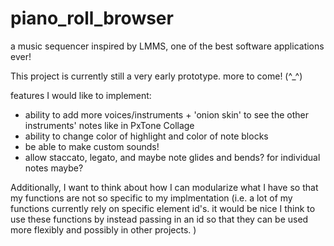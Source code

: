# piano_roll_browser    
a music sequencer inspired by LMMS, one of the best software applications ever!     
    
This project is currently still a very early prototype. more to come! (^_^\)    
    
features I would like to implement:    
- ability to add more voices/instruments + 'onion skin' to see the other instruments' notes like in PxTone Collage    
- ability to change color of highlight and color of note blocks    
- be able to make custom sounds!    
- allow staccato, legato, and maybe note glides and bends? for individual notes maybe? 
    
Additionally, I want to think about how I can modularize what I have so that my functions are not so specific to my implmentation (i.e. a lot of my functions currently rely on specific element id's. it would be nice I think to use these functions by instead passing in an id so that they can be used more flexibly and possibly in other projects. )


